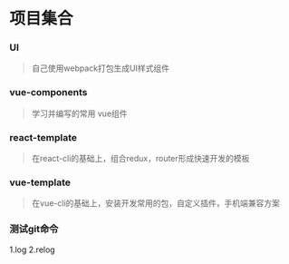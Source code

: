 # 项目集合

### UI
> 自己使用webpack打包生成UI样式组件

### vue-components
> 学习并编写的常用 vue组件

### react-template
> 在react-cli的基础上，组合redux，router形成快速开发的模板

### vue-template
> 在vue-cli的基础上，安装开发常用的包，自定义插件，手机端兼容方案

### 测试git命令
1.log
2.relog
